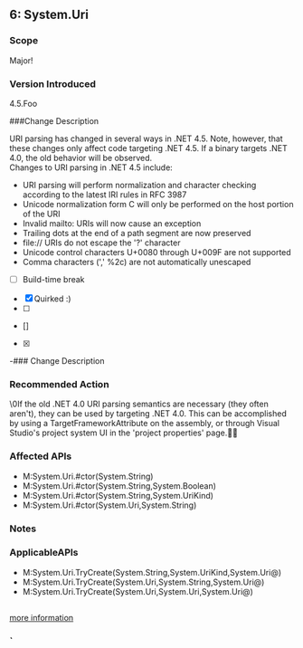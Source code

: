 ## 6: System.Uri

### Scope
Major!

### Version Introduced
4.5.Foo

###Change Description

URI parsing has changed in several ways in .NET 4.5. Note, however, that these changes only affect code targeting .NET 4.5. If a binary targets .NET 4.0, the old behavior will be observed.  
Changes to URI parsing in .NET 4.5 include:<ul><li>URI parsing will perform normalization and character checking according to the latest IRI rules in RFC 3987</li><li>Unicode normalization form C will only be performed on the host portion of the URI</li><li>Invalid mailto: URIs will now cause an exception</li><li>Trailing dots at the end of a path segment are now preserved</li><li>file:// URIs do not escape the '?' character</li><li>Unicode control characters U+0080 through U+009F are not supported</li><li>Comma characters (',' %2c) are not automatically unescaped</li></ul>

- [ ] Build-time break
<!--
       - [x] Source analyzer available
-->
- [x] Quirked :)
- [ ]
- []
- [x]
 -### Change Description
### Recommended Action
\0    If the old .NET 4.0 URI parsing semantics are necessary (they often aren't), they can be used by targeting .NET 4.0. This can be accomplished by using a TargetFrameworkAttribute on the assembly, or through Visual Studio's project system UI in the 'project properties' page.

### Affected APIs
* M:System.Uri.#ctor(System.String)
* M:System.Uri.#ctor(System.String,System.Boolean)
* M:System.Uri.#ctor(System.String,System.UriKind)
* M:System.Uri.#ctor(System.Uri,System.String)
### Notes
### ApplicableAPIs
* M:System.Uri.TryCreate(System.String,System.UriKind,System.Uri@)
* M:System.Uri.TryCreate(System.Uri,System.String,System.Uri@)
* M:System.Uri.TryCreate(System.Uri,System.Uri,System.Uri@)
## 
[more information](https://msdn.microsoft.com/en-us/library/hh367887\(v=vs.110\).aspx#core)

### `
<!--
    ### Notes
    Changes IRI parsing, requires access to parameters to detect
    Source analyzer status: Pri 1, source done (AlPopa)
-->


